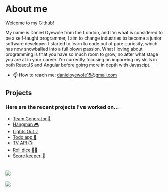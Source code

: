 # About me
Welcome to my Github! 

My name is Daniel Oyewole from the London, and I'm what is considered to be a self-taught programmer, I aim to change industries to become a junior software developer. I started to learn to code out of pure curiosity, which has now snowballed into a full blown passion. What I loving about programming is that you have so much room to grow, no atter what stage you are at in your career. I'm currently focusing on imporving my skills in both ReactJS and Angular before going more in depth with Javascipt. 

- 📫 How to reach me: danieloyewole15@gmail.com 

## Projects
### Here are the recent projects I've worked on...

- [Team Generator 🤼](https://github.com/Daniel-O-dev/Tasks-tracker.git)
- [Hangman 🎮](https://github.com/Daniel-O-dev/Hangman.git)
- [Lights Out 💡](https://github.com/Daniel-O-dev/Lights-Out.git)
- [Todo app 📝](https://github.com/Daniel-O-dev/Todo-app.git)
- [TV API 📺](https://github.com/Daniel-O-dev/TV-API.git)
- [Roll dice 🎲🎲](https://github.com/Daniel-O-dev/Dice-generator.git)
- [Score keeper 🏓](https://github.com/Daniel-O-dev/Score-keeping.git)





# ![](https://komarev.com/ghpvc/?username=your-github-Daniel-O-dev&style=for-the-badge&color=1C7A7F)
<a href="https://github.com/anuraghazra/github-readme-stats">
  <img align="top" src="https://github-readme-stats.vercel.app/api/top-langs/?username=Daniel-O-dev&theme=github_dark" />
</a>
